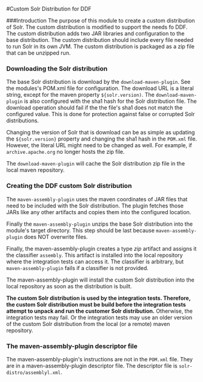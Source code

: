 #Custom Solr Distribution for DDF

###Introduction
The purpose of this module to create a custom distribution of Solr. The custom distribution is modified 
to support the needs fo DDF. The custom distribution adds two JAR libraries and configuration
to the base distribution. The custom distribution should include every file needed to run Solr in
its own JVM. The custom distribution is packaged as a zip file that can be unzipped run.

### Downloading the Solr distribution
The base Solr distribution is download by the `download-maven-plugin`. See the 
modules's POM.xml file for configuration. The download URL is a literal string,
except for the maven property `${solr.version)`. The `download-maven-plugin`
is also configured with the sha1 hash for the Solr distribution file. The download operation
should fail if the the file's sha1 does not match the configured value. This is done 
for protection against false or corrupted Solr distributions.

Changing the version of Solr that is download can be as simple as updating the 
`${solr.version}` property and changing the sha1 hash in the `POM.xml` file. However, 
the literal URL might need to be changed as well. 
For example, if `archive.apache.org` no longer hosts the zip file.

The `download-maven-plugin` will cache the Solr distribution zip file in the local maven 
repository. 

### Creating the DDF custom Solr distribution
The `maven-assembly-plugin` uses the maven coordinates of JAR files that need to be 
included with the Solr distribution. The plugin fetches those JARs like any other artifacts 
and copies them into the configured location.

Finally the `maven-assembly-plugin` unzips the base Solr distribution into the 
module's target directory. This step should be last because 
`maven-assembly-plugin` does NOT overwrite files.

Finally, the maven-assembly-plugin creates a type _zip_ artifact and assigns it the 
classifier `assembly`. This artifact is installed into the local repository where the 
integration tests can access it. The classifier is arbitrary, 
but `maven-assembly-plugin` fails if a classifier is not provided.

The maven-assembly-plugin will install the custom Solr distribution into the local repository as 
soon as the distribution is built.

**The custom Solr distribution is used by the integration tests. Therefore, 
the custom Solr distribution
must be build before the integration tests attempt to unpack and run 
the customer Solr distribution.** Otherwise, the integration tests may fail. Or the integration 
tests may use an older version of the custom Solr distribution from the local (or a remote)
maven repository.

### The maven-assembly-plugin descriptor file
The maven-assembly-plugin's instructions are not in the `POM.xml` file. They are in a 
maven-assembly-plugin descriptor file. The descriptor file is `solr-distro/assemblyl.xml`.
